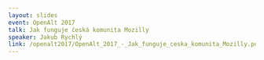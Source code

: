 ```yaml
---
layout: slides
event: OpenAlt 2017
talk: Jak funguje česká komunita Mozilly
speaker: Jakub Rychlý
link: /openalt2017/OpenAlt_2017_-_Jak_funguje_ceska_komunita_Mozilly.pdf
---
```


